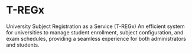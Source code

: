# T-REGx
University Subject Registration as a Service (T-REGx) An efficient system  for universities to manage student enrollment, subject configuration, and  exam schedules, providing a seamless experience for both administrators  and students.
